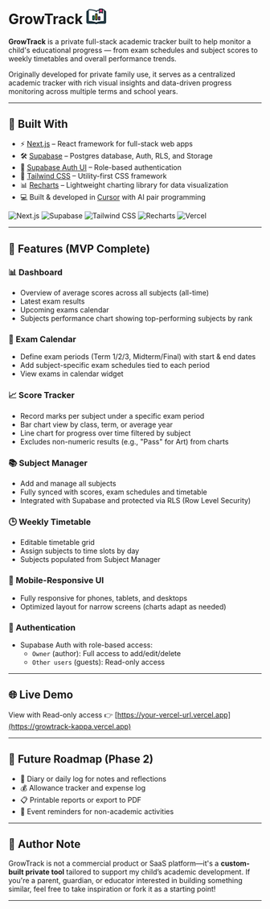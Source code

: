 # GrowTrack <img src="./public/growtrack_logo.png" alt="GrowTrack Logo" width="40"/>

**GrowTrack** is a private full-stack academic tracker built to help monitor a child's educational progress — from exam schedules and subject scores to weekly timetables and overall performance trends.

Originally developed for private family use, it serves as a centralized academic tracker with rich visual insights and data-driven progress monitoring across multiple terms and school years. 

---

## 🧰 Built With

- ⚡️ [Next.js](https://nextjs.org/) – React framework for full-stack web apps
- 🛠 [Supabase](https://supabase.com/) – Postgres database, Auth, RLS, and Storage  
- 💬 [Supabase Auth UI](https://supabase.com/docs/guides/auth/auth-helpers/nextjs) – Role-based authentication 
- 🎨 [Tailwind CSS](https://tailwindcss.com/) – Utility-first CSS framework   
- 📊 [Recharts](https://recharts.org/) – Lightweight charting library for data visualization  
- 💻 Built & developed in [Cursor](https://www.cursor.sh/) with AI pair programming

![Next.js](https://img.shields.io/badge/Next.js-000?logo=nextdotjs&logoColor=white)
![Supabase](https://img.shields.io/badge/Supabase-3ECF8E?logo=supabase&logoColor=white)
![Tailwind CSS](https://img.shields.io/badge/TailwindCSS-38B2AC?logo=tailwind-css&logoColor=white)
![Recharts](https://img.shields.io/badge/Recharts-888?logo=chart&logoColor=white)
![Vercel](https://img.shields.io/badge/Deployed%20on-Vercel-black?logo=vercel)

---

## 🚀 Features (MVP Complete)

### 📊 Dashboard  
- Overview of average scores across all subjects (all-time) 
- Latest exam results  
- Upcoming exams calendar 
- Subjects performance chart showing top-performing subjects by rank

### 📅 Exam Calendar  
- Define exam periods (Term 1/2/3, Midterm/Final) with start & end dates
- Add subject-specific exam schedules tied to each period
- View exams in calendar widget

### 📈 Score Tracker  
- Record marks per subject under a specific exam period
- Bar chart view by class, term, or average year  
- Line chart for progress over time filtered by subject 
- Excludes non-numeric results (e.g., "Pass" for Art) from charts

### 📚 Subject Manager  
- Add and manage all subjects  
- Fully synced with scores, exam schedules and timetable  
- Integrated with Supabase and protected via RLS (Row Level Security)  

### 🕒 Weekly Timetable  
- Editable timetable grid  
- Assign subjects to time slots by day  
- Subjects populated from Subject Manager 

### 📱 Mobile-Responsive UI  
- Fully responsive for phones, tablets, and desktops
- Optimized layout for narrow screens (charts adapt as needed)  

### 🔐 Authentication  
- Supabase Auth with role-based access: 
  - `Owner` (author): Full access to add/edit/delete
  - `Other users` (guests): Read-only access  

---

## 🌐 Live Demo

View with Read-only access 👉 [https://your-vercel-url.vercel.app](https://growtrack-kappa.vercel.app)

---

## 🔭 Future Roadmap (Phase 2)

- 📝 Diary or daily log for notes and reflections  
- 💰 Allowance tracker and expense log
- 📋 Printable reports or export to PDF
- 📅 Event reminders for non-academic activities  

---

## 🙌 Author Note

GrowTrack is not a commercial product or SaaS platform—it's a **custom-built private tool** tailored to support my child’s academic development. If you're a parent, guardian, or educator interested in building something similar, feel free to take inspiration or fork it as a starting point!

---